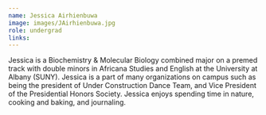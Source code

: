 ```yaml
---
name: Jessica Airhienbuwa
image: images/JAirhienbuwa.jpg
role: undergrad
links:
---
```


Jessica is a Biochemistry & Molecular Biology combined major on a premed track with double minors in Africana Studies and English at the University at Albany (SUNY). Jessica is a part of many organizations on campus such as being the president of Under Construction Dance Team, and Vice President of the Presidential Honors Society. Jessica enjoys spending time in nature, cooking and baking, and journaling.